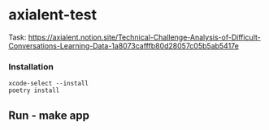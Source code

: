 # axialent-test

Task: https://axialent.notion.site/Technical-Challenge-Analysis-of-Difficult-Conversations-Learning-Data-1a8073cafffb80d28057c05b5ab5417e




### Installation

```shell
xcode-select --install
poetry install
```

## Run - make app